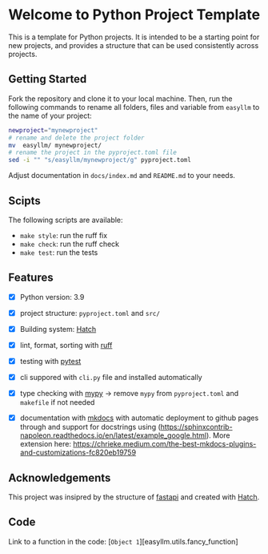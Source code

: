 # Welcome to Python Project Template

This is a template for Python projects. It is intended to be a starting point for new projects, and provides a structure that can be used consistently across projects.

## Getting Started

Fork the repository and clone it to your local machine. Then, run the following commands to rename all folders, files and variable from `easyllm` to the name of your project:
  
```bash
newproject="mynewproject"
# rename and delete the project folder
mv  easyllm/ mynewproject/
# rename the project in the pyproject.toml file
sed -i "" "s/easyllm/mynewproject/g" pyproject.toml
```

Adjust documentation in `docs/index.md` and `README.md` to your needs.


## Scipts

The following scripts are available:
- `make style`: run the ruff fix
- `make check`: run the ruff check
- `make test`: run the tests

## Features

- [x] Python version: 3.9
- [x] project structure: `pyproject.toml` and `src/`
- [x] Building system: [Hatch](https://hatch.pypa.io/latest/)
- [x] lint, format, sorting with [ruff](https://github.com/charliermarsh/ruff)
- [x] testing with [pytest](https://docs.pytest.org/en/stable/)
- [x] cli suppored with `cli.py` file and installed automatically
- [x] type checking with [mypy](https://mypy.readthedocs.io/en/stable/) -> remove `mypy` from `pyproject.toml` and `makefile` if not needed
- [x] documentation with [mkdocs](https://www.mkdocs.org/) with automatic deployment to github pages through and support for docstrings using (https://sphinxcontrib-napoleon.readthedocs.io/en/latest/example_google.html). More extension here: https://chrieke.medium.com/the-best-mkdocs-plugins-and-customizations-fc820eb19759


## Acknowledgements

This project was insipred by the structure of [fastapi](https://github.com/tiangolo/fastapi/blob/master/pyproject.toml) and created with [Hatch](https://hatch.pypa.io/latest/).

## Code

Link to a function in the code:
[`Object 1`][easyllm.utils.fancy_function]